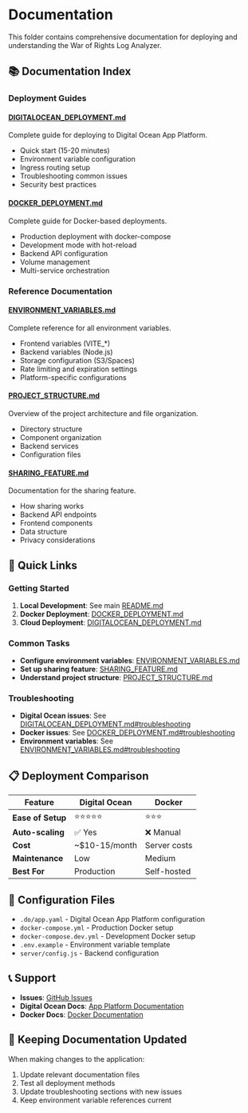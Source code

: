 # Documentation

This folder contains comprehensive documentation for deploying and understanding the War of Rights Log Analyzer.

## 📚 Documentation Index

### Deployment Guides

#### [DIGITALOCEAN_DEPLOYMENT.md](DIGITALOCEAN_DEPLOYMENT.md)
Complete guide for deploying to Digital Ocean App Platform.
- Quick start (15-20 minutes)
- Environment variable configuration
- Ingress routing setup
- Troubleshooting common issues
- Security best practices

#### [DOCKER_DEPLOYMENT.md](DOCKER_DEPLOYMENT.md)
Complete guide for Docker-based deployments.
- Production deployment with docker-compose
- Development mode with hot-reload
- Backend API configuration
- Volume management
- Multi-service orchestration

### Reference Documentation

#### [ENVIRONMENT_VARIABLES.md](ENVIRONMENT_VARIABLES.md)
Complete reference for all environment variables.
- Frontend variables (VITE_*)
- Backend variables (Node.js)
- Storage configuration (S3/Spaces)
- Rate limiting and expiration settings
- Platform-specific configurations

#### [PROJECT_STRUCTURE.md](PROJECT_STRUCTURE.md)
Overview of the project architecture and file organization.
- Directory structure
- Component organization
- Backend services
- Configuration files

#### [SHARING_FEATURE.md](SHARING_FEATURE.md)
Documentation for the sharing feature.
- How sharing works
- Backend API endpoints
- Frontend components
- Data structure
- Privacy considerations

## 🚀 Quick Links

### Getting Started
1. **Local Development**: See main [README.md](../README.md)
2. **Docker Deployment**: [DOCKER_DEPLOYMENT.md](DOCKER_DEPLOYMENT.md)
3. **Cloud Deployment**: [DIGITALOCEAN_DEPLOYMENT.md](DIGITALOCEAN_DEPLOYMENT.md)

### Common Tasks
- **Configure environment variables**: [ENVIRONMENT_VARIABLES.md](ENVIRONMENT_VARIABLES.md)
- **Set up sharing feature**: [SHARING_FEATURE.md](SHARING_FEATURE.md)
- **Understand project structure**: [PROJECT_STRUCTURE.md](PROJECT_STRUCTURE.md)

### Troubleshooting
- **Digital Ocean issues**: See [DIGITALOCEAN_DEPLOYMENT.md#troubleshooting](DIGITALOCEAN_DEPLOYMENT.md#troubleshooting)
- **Docker issues**: See [DOCKER_DEPLOYMENT.md#troubleshooting](DOCKER_DEPLOYMENT.md#troubleshooting)
- **Environment variables**: See [ENVIRONMENT_VARIABLES.md#troubleshooting](ENVIRONMENT_VARIABLES.md#troubleshooting)

## 📋 Deployment Comparison

| Feature | Digital Ocean | Docker |
|---------|---------------|--------|
| **Ease of Setup** | ⭐⭐⭐⭐⭐ | ⭐⭐⭐ |
| **Auto-scaling** | ✅ Yes | ❌ Manual |
| **Cost** | ~$10-15/month | Server costs |
| **Maintenance** | Low | Medium |
| **Best For** | Production | Self-hosted |

## 🔧 Configuration Files

- `.do/app.yaml` - Digital Ocean App Platform configuration
- `docker-compose.yml` - Production Docker setup
- `docker-compose.dev.yml` - Development Docker setup
- `.env.example` - Environment variable template
- `server/config.js` - Backend configuration

## 📞 Support

- **Issues**: [GitHub Issues](https://github.com/mikebernat/warofrights-analyzer/issues)
- **Digital Ocean Docs**: [App Platform Documentation](https://docs.digitalocean.com/products/app-platform/)
- **Docker Docs**: [Docker Documentation](https://docs.docker.com/)

## 🔄 Keeping Documentation Updated

When making changes to the application:
1. Update relevant documentation files
2. Test all deployment methods
3. Update troubleshooting sections with new issues
4. Keep environment variable references current

